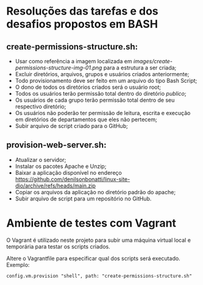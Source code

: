 # Resoluções das tarefas e dos desafios propostos em BASH

## create-permissions-structure.sh:
- Usar como referência a imagem localizada em *images/create-permissions-structure-img-01.png* para a estrutura a ser criada;
- Excluir diretórios, arquivos, grupos e usuários criados anteriormente;
- Todo provisionamento deve ser feito em um arquivo do tipo Bash Script;
- O dono de todos os diretórios criados será o usuário root;
- Todos os usuários terão permissão total dentro do diretório *publico*;
- Os usuários de cada grupo terão permissão total dentro de seu respectivo diretório;
- Os usuários não poderão ter permissão de leitura, escrita e execução em diretórios de departamentos que eles não pertecem;
- Subir arquivo de script criado para o GitHub;

## provision-web-server.sh:

- Atualizar o servidor;
- Instalar os pacotes Apache e Unzip;
- Baixar a aplicação disponível no endereço https://github.com/denilsonbonatti/linux-site-dio/archive/refs/heads/main.zip
- Copiar os arquivos da aplicação no diretório padrão do apache;
- Subir arquivo de script para um repositório no GitHub.

# Ambiente de testes com Vagrant

O Vagrant é utilizado neste projeto para subir uma máquina virtual local e temporária para testar os scripts criados.

Altere o Vagrantfile para especificar qual dos scripts será executado. Exemplo:

`config.vm.provision "shell", path: "create-permissions-structure.sh"`